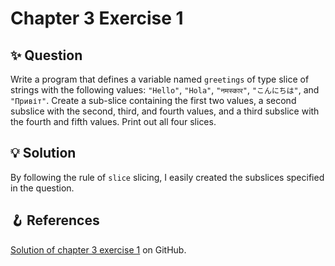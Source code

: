 # Chapter 3 Exercise 1

## ✨ Question

Write a program that defines a variable named `greetings` of type slice of strings with the following values: `"Hello"`, `"Hola"`, `"नमस्कार"`, `"こんにちは"`, and `"Привіт"`. Create a sub-slice containing the first two values, a second subslice with the second, third, and fourth values, and a third subslice with the fourth and fifth values. Print out all four slices.

## 💡 Solution

By following the rule of `slice` slicing, I easily created the subslices specified in the question.

## 🪝 References

[Solution of chapter 3 exercise 1](https://github.com/learning-go-book-2e/ch03/tree/main/exercise_solutions/ex1) on GitHub.
